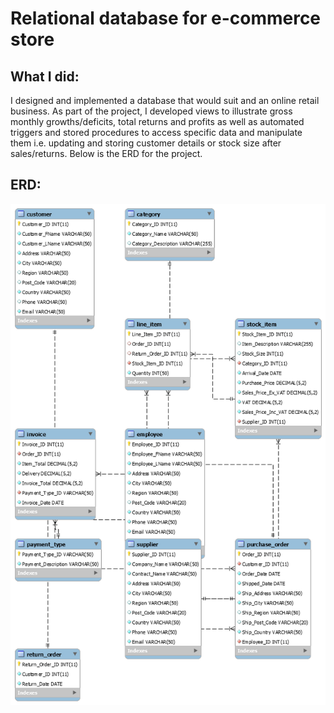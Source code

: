 # **Relational database for e-commerce store**

## What I did:
I designed and implemented a database that would suit and an online retail business. As part of the project, I developed views to illustrate gross monthly growths/deficits, total returns and profits as well as automated triggers and stored procedures to access specific data and manipulate them i.e. updating and storing customer details or stock size after sales/returns.
Below is the ERD for the project.

## ERD:

![alt tag](https://github.com/PaulineStach/RelationalDatabaseForOnlineStore/blob/master/Images/erd.png)
